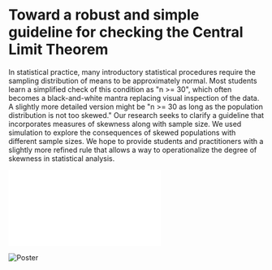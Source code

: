 # Toward a robust and simple guideline for checking the Central Limit Theorem
  In statistical practice, many introductory statistical procedures require
  the sampling distribution
  of means to be approximately normal. Most students learn a simplified check
  of this condition as "n >= 30", which often becomes a black-and-white mantra
  replacing visual inspection of the data. A slightly more detailed version
  might be "n >= 30 as long as the population distribution is not too skewed."
  Our research seeks to clarify a guideline that incorporates measures of skewness
  along with sample size. We used simulation to explore the consequences of
  skewed populations with different sample sizes. We hope to provide students and
  practitioners with a slightly more refined rule that allows a way to operationalize
  the degree of skewness in statistical analysis.

![Paper](/CLT.pdf)

![Poster](/Poster/Poster.png)
